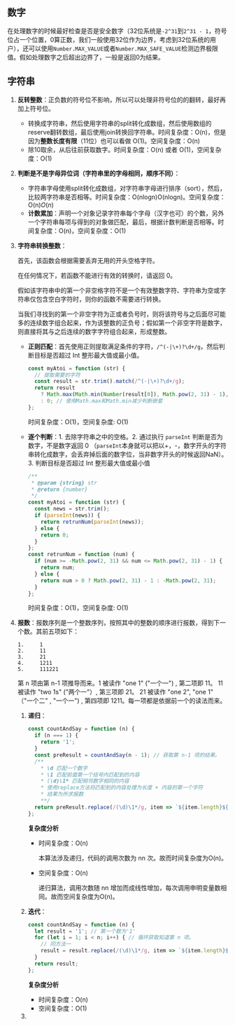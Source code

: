 ## 数字

在处理数字的时候最好检查是否是安全数字（32位系统是`-2^31`到`2^31 - 1`，符号位占一个位置，0算正数，我们一般使用32位作为边界，考虑到32位系统的用户），还可以使用`Number.MAX_VALUE`或者`Number.MAX_SAFE_VALUE`检测边界极限值。假如处理数字之后超出边界了，一般是返回0为结果。

## 字符串

1. **反转整数**：正负数的符号位不影响，所以可以处理非符号位的的翻转，最好再加上符号位。

   - 转换成字符串，然后使用字符串的split转化成数组，然后使用数组的reserve翻转数组，最后使用join转换回字符串。时间复杂度：O(n)，但是因为**整数长度有限**（11位）也可以看做 O(1)。空间复杂度：O(n)
   - 除10取余，从后往前获取数字。时间复杂度：O(n) 或者 O(1)，空间复杂度：O(1)

2. **判断是不是字母异位词（字符串里的字母相同，顺序不同）**：

   - 字符串字母使用split转化成数组，对字符串字母进行排序（sort），然后，比较两字符串是否相等。时间复杂度：O(nlogn)O(nlogn)。空间复杂度：O(n)*O*(*n*)
   - **计数累加**：声明一个对象记录字符串每个字母（汉字也可）的个数，另外一个字符串每项与得到的对象做匹配，最后，根据计数判断是否相等。时间复杂度：O(n)，空间复杂度：O(1)

3. **字符串转换整数**：

   首先，该函数会根据需要丢弃无用的开头空格字符。

   在任何情况下，若函数不能进行有效的转换时，请返回 0。

   假如该字符串中的第一个非空格字符不是一个有效整数字符、字符串为空或字符串仅包含空白字符时，则你的函数不需要进行转换。

   当我们寻找到的第一个非空字符为正或者负号时，则将该符号与之后面尽可能多的连续数字组合起来，作为该整数的正负号；假如第一个非空字符是数字，则直接将其与之后连续的数字字符组合起来，形成整数。

   - **正则匹配**：首先使用正则提取满足条件的字符，`/^(-|\+)?\d+/g`，然后判断目标是否超过 Int 整形最大值或最小值。

     ```js
     const myAtoi = function (str) {
       // 提取需要的字符
       const result = str.trim().match(/^(-|\+)?\d+/g);
       return result
         ? Math.max(Math.min(Number(result[0]), Math.pow(2, 31) - 1), -Math.pow(2, 31))
         : 0; // 使用Math.max和Math.min减少判断嵌套
     };
     ```

     时间复杂度：O(1)，空间复杂度: O(1)

   - **逐个判断**：1. 去除字符串之中的空格。2. 通过执行 `parseInt` 判断是否为数字，不是数字返回 0 （`parseInt`本身就可以把以+，-，数字开头的字符串转化成数字，会丢弃掉后面的数字位，当非数字开头的时候返回NaN）。3. 判断目标是否超过 Int 整形最大值或最小值

     ```js
     /**
      * @param {string} str
      * @return {number}
      */
     const myAtoi = function (str) {
       const news = str.trim();
       if (parseInt(news)) {
         return retrunNum(parseInt(news));
       } else {
         return 0;
       }
     };
     const retrunNum = function (num) {
       if (num >= -Math.pow(2, 31) && num <= Math.pow(2, 31) - 1) {
         return num;
       } else {
         return num > 0 ? Math.pow(2, 31) - 1 : -Math.pow(2, 31);
       }
     };
     ```

     时间复杂度：O(1)，空间复杂度: O(1)

4. **报数**：报数序列是一个整数序列，按照其中的整数的顺序进行报数，得到下一个数。其前五项如下：

   ```
   1.     1
   2.     11
   3.     21
   4.     1211
   5.     111221
   ```

   第 n 项由第 n-1 项推导而来。1 被读作 "one 1" ("一个一") ,  第二项即 11。 11 被读作 "two 1s" ("两个一"）, 第三项即 21。 21 被读作 "one 2", "one 1" （"一个二" , "一个一") , 第四项即 1211。每一项都是依据前一个的读法而来。

   1. **递归**：

      ```js
      const countAndSay = function (n) {
        if (n === 1) {
          return '1';
        }
        const preResult = countAndSay(n - 1); // 获取第 n-1 项的结果。
        /**
          * \d 匹配一个数字
          * \1 匹配前面第一个括号内匹配到的内容
          * (\d)\1* 匹配相邻数字相同的内容
          * 使用replace方法将匹配到的内容处理为长度 + 内容的第一个字符
          * 结果为所求报数
          **/
        return preResult.replace(/(\d)\1*/g, item => `${item.length}${item[0]}`);
      };
      ```

      **复杂度分析**

      - 时间复杂度：O(n)

        本算法涉及递归，代码的调用次数为 nn 次。故而时间复杂度为O(n)。

      - 空间复杂度：O(n)

        递归算法，调用次数随 nn 增加而成线性增加，每次调用申明变量数相同。故而空间复杂度为O(n)。

   2. **迭代**：

      ```js
      const countAndSay = function (n) {
        let result = '1'; // 第一个数为'1'
        for (let i = 1; i < n; i++) { // 循环获取知道第 n 项。
          // 同方法一
          result = result.replace(/(\d)\1*/g, item => `${item.length}${item[0]}`);
        }
        return result;
      };
      ```

      **复杂度分析**

      - 时间复杂度：O(n)
      - 空间复杂度：O(1)

   3. 

